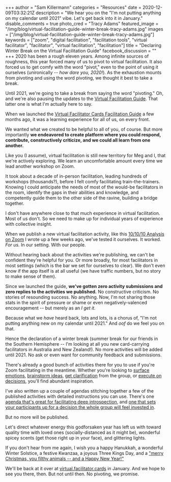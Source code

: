 +++
author = "Sam Killermann"
categories = "Resources"
date = 2020-12-09T03:32:21Z
description = "We hear you on the \"I'm not putting anything on my calendar until 2021\" vibe. Let's get back into it in January."
disable_comments = true
photo_cred = "Tracy Adams"
featured_image = "/img/blog/virtual-facilitation-guide-winter-break-tracy-adams.jpg"
images = ["/img/blog/virtual-facilitation-guide-winter-break-tracy-adams.jpg"]
keywords = ["zoom", "digital facilitation", "facilitation tools", "virtual facilitator", "facilitator", "virtual facilitation", "facilitation"]
title = "Declaring Winter Break on the Virtual Facilitation Guide"
facebook_discussion = ""
+++
2020 has been a rough eleven years. Among infinite sources of roughness, this year forced many of us to pivot to virtual facilitation. It also forced us to get comfy with the word "pivot," even to the point of using it ourselves (unironically -- _how dare you, 2020!_). As the exhaustion mounts from pivoting and using the word pivoting, we thought it best to take a break.

Until 2021, we're going to take a break from saying the word "pivoting." Oh, and we're also pausing the updates to the [Virtual Facilitation Guide](https://virtual.facilitator.cards). That latter one is what I'm actually here to say.

When we launched the [Virtual Facilitator Cards Facilitation Guide](https://virtual.facilitator.cards/) a few months ago, it was a learning experience for all of us, on every front. 

We wanted what we created to be helpful to all of you, of course. But more importantly **we endeavored to create platform where you could respond, contribute, constructively criticize, and we could all learn from one another.**

Like you (I assume), virtual facilitation is still new territory for Meg and I, that we're actively exploring. We learn an uncomfortable amount every time we lead another workshop on Zoom.

It took about a decade of in-person facilitation, leading hundreds of workshops (thousands?), before I felt comfy facilitating train-the-trainers. Knowing I could anticipate the needs of most of the would-be facilitators in the room, identify the gaps in their abilities and knowledge, and competently guide them to the other side of the ravine, building a bridge together.

I don't have anywhere close to that much experience in virtual facilitation. Most of us don't. So we need to make up for individual years of experience with collective insight.

When we publish a new virtual facilitation activity, like this [10/10/10 Analysis on Zoom](https://virtual.facilitator.cards/10-10-10-analysis-on-zoom-sam-killermann) I wrote up a few weeks ago, we've tested it ourselves. It worked. _For us._ In our setting. With our people. 

Without hearing back about the activities we're publishing, we can't be confident they're helpful for you. Or more broadly, for most facilitators in most settings (which is the bar we set for ourselves to clear). We don't even know if the app itself is at all useful (we have traffic numbers, but no story to make sense of them).

Since we launched the guide, **we've gotten zero activity submissions and zero replies to the activities we published.** No constructive criticism. No stories of resounding success. No anything. Now, I'm not sharing those stats in the spirit of pressure or shame or even negatively-valenced encouragement -- but merely as an _I get it._

Because what we _have_ heard back, lots and lots, is a chorus of, "I'm not putting anything new on my calendar until 2021." And _oof_ do we feel you on that.

Hence the declaration of a winter break (summer break for our friends in the Southern Hemisphere -- I'm looking at all you new card-carrying facilitators in Australia and New Zealand!). No more activities will be added until 2021. No ask or even want for community feedback and submissions.

There's already a good bunch of activities there for you to use if you're Zoom facilitating in the meantime. Whether you're looking to [surface emotions](https://virtual.facilitator.cards/for/emotion), [brainstorm ideas](https://virtual.facilitator.cards/for/ideation), [get clarification](https://virtual.facilitator.cards/for/clarification) from the group, or [execute on decisions](https://virtual.facilitator.cards/for/execution), you'll find abundant inspiration.

I've also written up a couple of agendas stitching together a few of the published activities with detailed instructions you can use. There's one [agenda that's great for facilitating deep introspection](https://www.facilitator.cards/blog/virtual-facilitation-minute-papers-10-10-10-analysis/), and [one that sets your participants up for a decision the whole group will feel invested in](https://www.facilitator.cards/blog/virtual-facilitation-strike-a-pose-i-know-i-wonder-case-studies-dot-voting/).

But no more will be published.

Let's direct whatever energy this godforsaken year has left us with toward quality time with loved ones (socially-distanced as it might be), wonderful spicey scents (get those right up in your face), and glittering lights.

If you don't hear from me again, I wish you a happy Hanukkah, a wonderful Winter Solstice, a festive Kwanzaa, a joyous Three Kings Day, and a ["merry Christmas, you filthy animals -- and a Happy New Year!"](https://youtu.be/NozVpZj4i2Q?t=20)

We'll be back at it over at [virtual.facilitator.cards](https://virtual.facilitator.cards) in January. And we hope to see you there, then. But not until then. No pivoting, we promise.